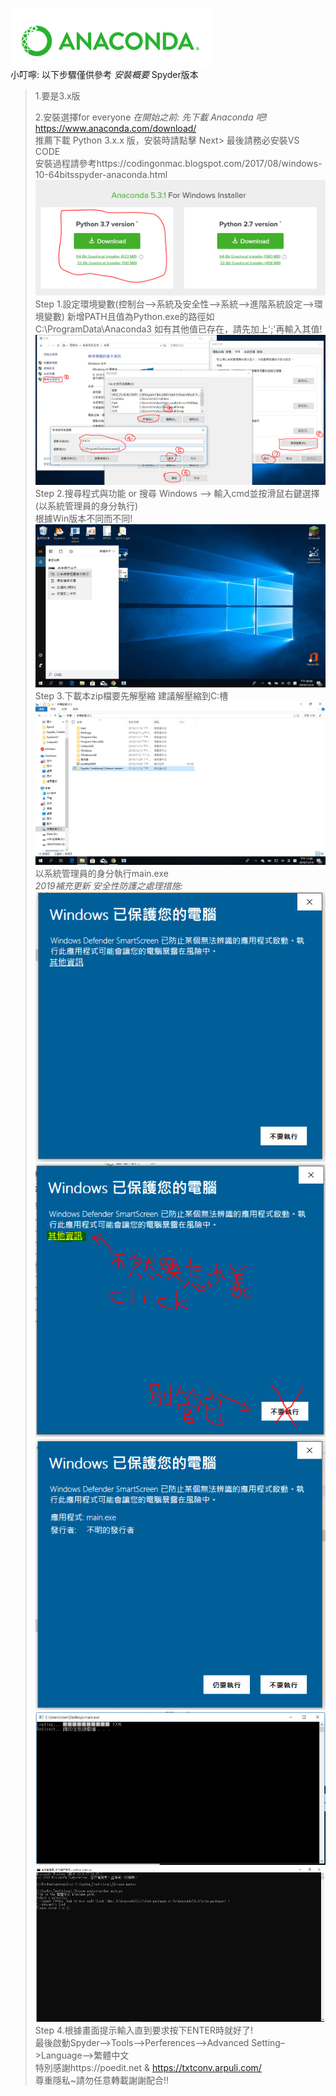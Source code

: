 ![screenshot](./pic/beforestart-1.PNG)                  
小叮嚀: 以下步驟僅供參考
*安裝概要*
Spyder版本
>1.要是3.x版
>
>2.安裝選擇for everyone
*在開始之前: 先下載 Anaconda 吧!*             
https://www.anaconda.com/download/        
推薦下載 Python 3.x.x 版，安裝時請點擊 Next> 最後請務必安裝VS CODE                      
安裝過程請參考https://codingonmac.blogspot.com/2017/08/windows-10-64bitsspyder-anaconda.html                      
![screenshot](./pic/beforestart-2.PNG)
Step 1.設定環境變數(控制台–>系統及安全性–>系統–>進階系統設定–>環境變數) 新增PATH且值為Python.exe的路徑如C:\ProgramData\Anaconda3                        如有其他值已存在，請先加上';'再輸入其值!                
![screenshot](./pic/step01.PNG)
Step 2.搜尋程式與功能 or 搜尋 Windows –> 輸入cmd並按滑鼠右鍵選擇(以系統管理員的身分執行)               
       根據Win版本不同而不同!        
![screenshot](./pic/step02.png)
Step 3.下載本zip檔要先解壓縮 建議解壓縮到C:槽      
![screenshot](./pic/step03-1.png)
       以系統管理員的身分執行main.exe                              
       *2019補充更新
              安全性防護之處理措施:*                               
![screenshot](./pic/p.s.01.PNG)
![screenshot](./pic/p.s.02.PNG)
![screenshot](./pic/p.s.03.PNG)
![screenshot](./pic/step03-3.PNG)
![screenshot](./pic/step03-4.PNG)
Step 4.根據畫面提示輸入直到要求按下ENTER時就好了!           
       最後啟動Spyder–>Tools–>Perferences–>Advanced Setting–>Language–>繁體中文                         
特別感謝https://poedit.net & https://txtconv.arpuli.com/                                  
尊重隱私~請勿任意轉載謝謝配合!!
